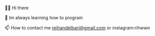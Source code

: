  👋😃 Hi there
 
 🌱 Im always learning how to program
 
 📫 How to contact me reihandelbari@gmail.com or instagram:rihwwn
<!---
rihwn/rihwn is a ✨ special ✨ repository because its `README.md` (this file) appears on your GitHub profile.
You can click the Preview link to take a look at your changes.
--->
